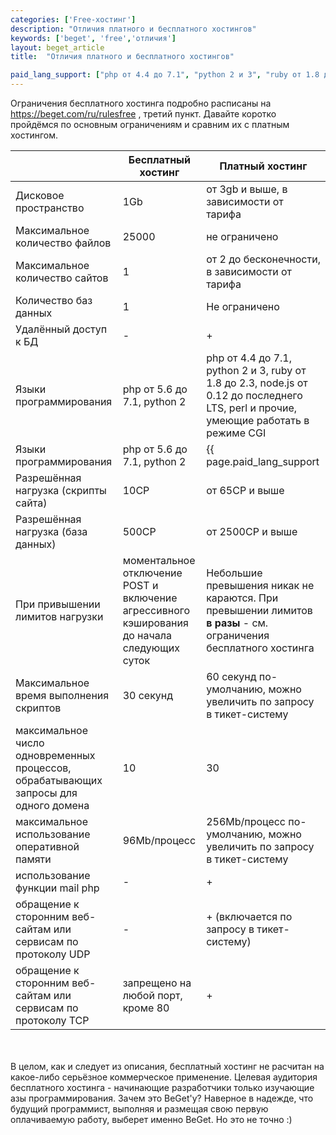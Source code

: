 ```yaml
---
categories: ['Free-хостинг']
description: "Отличия платного и бесплатного хостингов"
keywords: ['beget', 'free','отличия']
layout: beget_article
title:  "Отличия платного и бесплатного хостингов"

paid_lang_support: ["php от 4.4 до 7.1", "python 2 и 3", "ruby от 1.8 до 2.3", "node.js от 0.12 до последнего LTS", "perl и прочие, умеющие работать в режиме CGI"]
---
```


Ограничения бесплатного хостинга подробно расписаны на https://beget.com/ru/rulesfree , третий пункт. Давайте коротко пройдёмся по основным ограничениям и сравним их с платным хостингом.

&nbsp;|Бесплатный хостинг|Платный хостинг
--- | --- | ---
Дисковое пространство|1Gb|от 3gb и выше, в зависимости от тарифа
Максимальное количество файлов|25000|не ограничено
Максимальное количество сайтов|1|от 2 до бесконечности, в зависимости от тарифа
Количество баз данных|1|Не ограничено
Удалённый доступ к БД|-|+
Языки программирования|php от 5.6 до 7.1, python 2|php от 4.4 до 7.1, python 2 и 3, ruby от 1.8 до 2.3, node.js от 0.12 до последнего LTS, perl и прочие, умеющие работать в режиме CGI
Языки программирования|php от 5.6 до 7.1, python 2| {{ page.paid_lang_support | checked }}
Разрешённая нагрузка (скрипты сайта)|10CP|от 65CP и выше
Разрешённая нагрузка (база данных)|500CP|от 2500CP и выше
При привышении лимитов нагрузки|моментальное отключение POST и включение агрессивного кэширования до начала следующих суток|Небольшие превышения никак не караются. При превышении лимитов __в разы__ - см. ограничения бесплатного хостинга
Максимальное время выполнения скриптов|30 секунд|60 секунд по-умолчанию, можно увеличить по запросу в тикет-систему
максимальное число одновременных процессов, обрабатывающих запросы для одного домена|10|30
максимальное использование оперативной памяти|96Mb/процесс|256Mb/процесс по-умолчанию, можно увеличить по запросу в тикет-систему
использование функции mail php|-|+
обращение к сторонним веб-сайтам или сервисам по протоколу UDP|-|+ (включается по запросу в тикет-систему)
обращение к сторонним веб-сайтам или сервисам по протоколу TCP|запрещено на любой порт, кроме 80|+

<br><br>
В целом, как и следует из описания, бесплатный хостинг не расчитан на какое-либо серьёзное коммерческое применение. Целевая аудитория бесплатного хостинга - начинающие разработчики только изучающие азы программирования. Зачем это BeGet'y? Наверное в надежде, что будущий программист, выполняя и размещая свою первую оплачиваемую работу, выберет именно BeGet. Но это не точно :)
